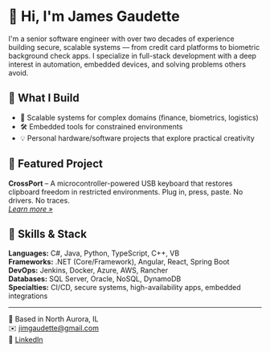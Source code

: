 # 👋 Hi, I'm James Gaudette

I'm a senior software engineer with over two decades of experience building secure, scalable systems — from credit card platforms to biometric background check apps. I specialize in full-stack development with a deep interest in automation, embedded devices, and solving problems others avoid.

## 🧰 What I Build
- 🧠 Scalable systems for complex domains (finance, biometrics, logistics)
- 🛠️ Embedded tools for constrained environments
- 💡 Personal hardware/software projects that explore practical creativity

## 🔧 Featured Project
**CrossPort** – A microcontroller-powered USB keyboard that restores clipboard freedom in restricted environments. Plug in, press, paste. No drivers. No traces.  
[*Learn more »*](https://yourusername.github.io/crossport-site/)

## 🧪 Skills & Stack
**Languages:** C#, Java, Python, TypeScript, C++, VB  
**Frameworks:** .NET (Core/Framework), Angular, React, Spring Boot  
**DevOps:** Jenkins, Docker, Azure, AWS, Rancher  
**Databases:** SQL Server, Oracle, NoSQL, DynamoDB  
**Specialties:** CI/CD, secure systems, high-availability apps, embedded integrations

---

📍 Based in North Aurora, IL  
✉️ [jimgaudette@gmail.com](mailto:jimgaudette@gmail.com)  
🔗 [LinkedIn](https://www.linkedin.com/in/jimgaudette)

